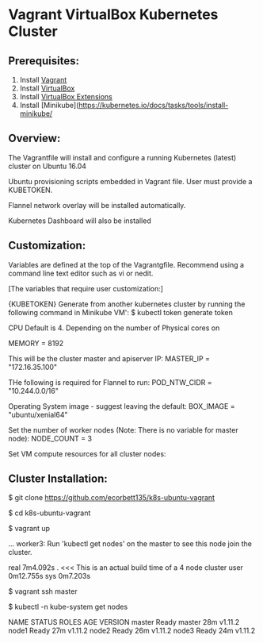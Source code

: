 # Vagrant VirtualBox Kubernetes Cluster 

## Prerequisites:

1. Install [Vagrant](https://www.vagrantup.com/)
2. Install [VirtualBox](https://www.virtualbox.org/wiki/Downloads)
3. Install [VirtualBox Extensions](https://download.virtualbox.org/virtualbox/5.2.18/Oracle_VM_VirtualBox_Extension_Pack-5.2.18.vbox-extpack)
4. Install [Minikube](https://kubernetes.io/docs/tasks/tools/install-minikube/

## Overview:

The Vagrantfile will install and configure a running Kubernetes (latest) cluster on Ubuntu 16.04

Ubuntu provisioning scripts embedded in Vagrant file. User must provide a KUBETOKEN.

Flannel network overlay will be installed automatically. 

Kubernetes Dashboard will also be installed 

## Customization:

Variables are defined at the top of the Vagrantgfile. Recommend using a command line text editor such as vi or nedit. 

[The variables that require user customization:]

{KUBETOKEN}
Generate from another kubernetes cluster by running the following command in Minikube VM':
$ kubectl token generate token

CPU
Default is 4.  Depending on the number of Physical cores on 


MEMORY = 8192
 

This will be the cluster master and apiserver IP: 
MASTER_IP = "172.16.35.100"

THe following is required for Flannel to run:
POD_NTW_CIDR = "10.244.0.0/16"

Operating System image - suggest leaving the default:
BOX_IMAGE = "ubuntu/xenial64"

Set the number of worker nodes (Note: There is no variable for master node):
NODE_COUNT = 3

Set VM compute resources for all cluster nodes:



## Cluster Installation:

$ git clone https://github.com/ecorbett135/k8s-ubuntu-vagrant

$ cd k8s-ubuntu-vagrant

$ vagrant up

...
    worker3: Run 'kubectl get nodes' on the master to see this node join the cluster.

real	7m4.092s .  <<< This is an actual build time of a 4 node cluster
user	0m12.755s
sys	0m7.203s


$ vagrant ssh master

$ kubectl -n kube-system get nodes

NAME      STATUS    ROLES     AGE       VERSION
master    Ready     master    28m       v1.11.2
node1     Ready     <none>    27m       v1.11.2
node2     Ready     <none>    26m       v1.11.2
node3     Ready     <none>    24m       v1.11.2






